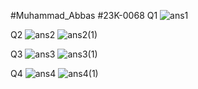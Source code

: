 #Muhammad_Abbas
#23K-0068
Q1
![ans1](https://github.com/muhammad1234-max/PfFall23/assets/75746019/d64cfc9a-1b1c-4671-bfca-1fcc8b49ea0d)

Q2
![ans2](https://github.com/muhammad1234-max/PfFall23/assets/75746019/d540ce0e-95bc-4821-807d-d08783683a3d)
![ans2(1)](https://github.com/muhammad1234-max/PfFall23/assets/75746019/ee113b3e-1099-490f-a11f-08eb84457b8b)

Q3
![ans3](https://github.com/muhammad1234-max/PfFall23/assets/75746019/88fa02b1-0f0f-46df-b023-c6c680493bfa)
![ans3(1)](https://github.com/muhammad1234-max/PfFall23/assets/75746019/c42a645a-47d7-4062-9721-73a2db93a185)

Q4
![ans4](https://github.com/muhammad1234-max/PfFall23/assets/75746019/1932a549-2a01-4806-ae76-f8c9d9ddce99)
![ans4(1)](https://github.com/muhammad1234-max/PfFall23/assets/75746019/4c5f5dc5-c759-42e7-bf59-a72678c2d8f4)


